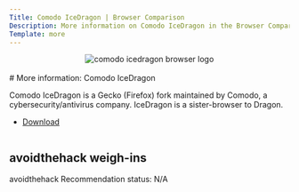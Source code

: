 ```yaml
---
Title: Comodo IceDragon | Browser Comparison
Description: More information on Comodo IceDragon in the Browser Comparison Tool
Template: more
---
```


<center><img src="%assets_url%/logos/comodoicedragon.png" alt="comodo icedragon browser logo" class="browser-img"></center>

<br>
<div class="column" markdown="1">
# More information: Comodo IceDragon

Comodo IceDragon is a Gecko (Firefox) fork maintained by Comodo, a cybersecurity/antivirus company. IceDragon is a sister-browser to Dragon. 

* [Download](https://www.comodo.com/home/browsers-toolbars/browser.php)
</div>

<div class="column" markdown="1">
<div class="card" markdown="1">

## avoidthehack weigh-ins

avoidthehack Recommendation status: N/A

</div>
</div>
</div>
